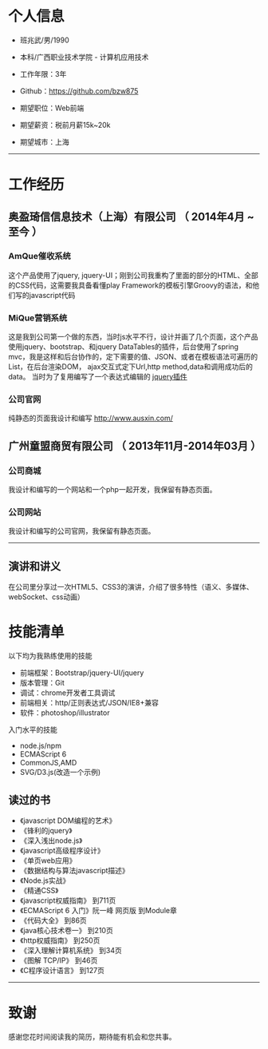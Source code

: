 # 个人信息

 - 班兆武/男/1990 
 - 本科/广西职业技术学院 - 计算机应用技术 
 - 工作年限：3年
 - Github：https://github.com/bzw875

 - 期望职位：Web前端
 - 期望薪资：税前月薪15k~20k
 - 期望城市：上海

---

# 工作经历

## 奥盈琦信信息技术（上海）有限公司 （ 2014年4月 ~ 至今 ）

### AmQue催收系统 
这个产品使用了jquery, jquery-UI；刚到公司我重构了里面的部分的HTML、全部的CSS代码，这需要我具备看懂play Framework的模板引擎Groovy的语法，和他们写的javascript代码


### MiQue营销系统
这是我到公司第一个做的东西，当时js水平不行，设计并画了几个页面，这个产品使用jquery、bootstrap、和jquery DataTables的插件，后台使用了spring mvc，我是这样和后台协作的，定下需要的值、JSON、或者在模板语法可遍历的List，在后台渲染DOM，
ajax交互式定下Url,http method,data和调用成功后的data。
当时为了复用编写了一个表达式编辑的 [jquery插件](http://enterprise.mique.ausxin.net/mique/resource/javascript/ausxin-plugins.js)


### 公司官网
纯静态的页面我设计和编写 http://www.ausxin.com/

 
## 广州童盟商贸有限公司 （ 2013年11月-2014年03月 ）

### 公司商城  
我设计和编写的一个网站和一个php一起开发，我保留有静态页面。


###  公司网站
我设计和编写的公司官网，我保留有静态页面。


---


## 演讲和讲义
在公司里分享过一次HTML5、CSS3的演讲，介绍了很多特性（语义、多媒体、webSocket、css动画）

# 技能清单

以下均为我熟练使用的技能

- 前端框架：Bootstrap/jquery-UI/jquery
- 版本管理：Git
- 调试：chrome开发者工具调试
- 前端相关：http/正则表达式/JSON/IE8+兼容
- 软件：photoshop/illustrator

入门水平的技能
- node.js/npm
- ECMAScript 6
- CommonJS,AMD
- SVG/D3.js(改造一个示例)

## 读过的书

- 《javascript DOM编程的艺术》
- 《锋利的jquery》
- 《深入浅出node.js》
- 《javascript高级程序设计》
- 《单页web应用》
- 《数据结构与算法javascript描述》
- 《Node.js实战》
- 《精通CSS》
- 《javascript权威指南》 到711页
- 《ECMAScript 6 入门》阮一峰 网页版 到Module章
- 《代码大全》 到86页
- 《java核心技术卷一》 到210页
- 《http权威指南》 到250页
- 《深入理解计算机系统》 到34页
- 《图解 TCP/IP》 到46页
- 《C程序设计语言》 到127页


---

# 致谢
感谢您花时间阅读我的简历，期待能有机会和您共事。
